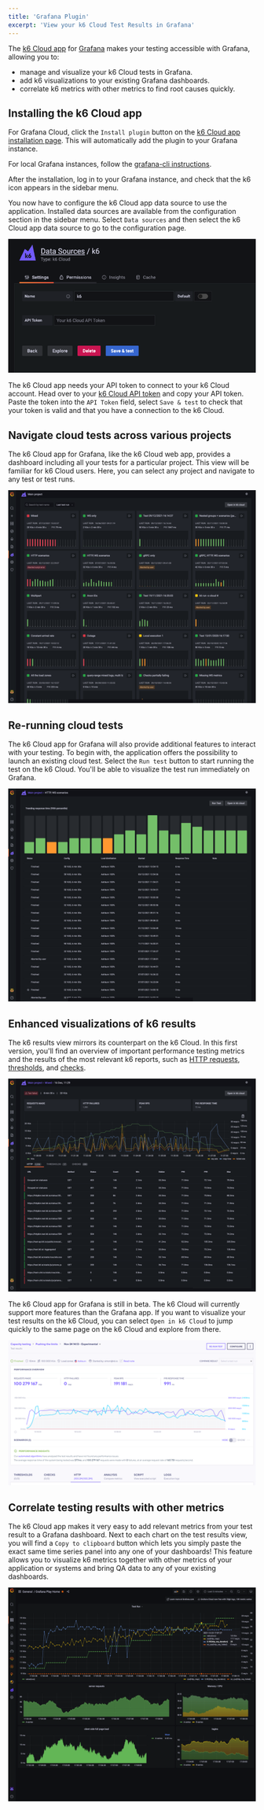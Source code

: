 ```yaml
---
title: 'Grafana Plugin'
excerpt: 'View your k6 Cloud Test Results in Grafana'
---
```


The [k6 Cloud app](https://grafana.com/grafana/plugins/grafana-k6-app/) for [Grafana](https://grafana.com/) makes your testing accessible with Grafana, allowing you to:
* manage and visualize your k6 Cloud tests in Grafana.
* add k6 visualizations to your existing Grafana dashboards.
* correlate k6 metrics with other metrics to find root causes quickly.

## Installing the k6 Cloud app

For Grafana Cloud, click the `Install plugin` button on the [k6 Cloud app installation page](https://grafana.com/grafana/plugins/grafana-k6-app/?tab=installation). This will automatically add the plugin to your Grafana instance. 

For local Grafana instances, follow the [grafana-cli instructions](https://grafana.com/grafana/plugins/grafana-k6-app/?tab=installation).

After the installation, log in to your Grafana instance, and check that the k6 icon appears in the sidebar menu.

You now have to configure the k6 Cloud app data source to use the application. Installed data sources are available from the configuration section in the sidebar menu. Select `Data sources` and then select the k6 Cloud app data source to go to the configuration page.

![k6 data source configuration](./images/06-Grafana-Plugin/k6_cloud_grafana_plugin_data_source_view.png)

The k6 Cloud app needs your API token to connect to your k6 Cloud account. Head over to your [k6 Cloud API token](https://app.k6.io/account/api-token) and copy your API token. Paste the token into the `API Token` field, select `Save & test` to check that your token is valid and that you have a connection to the k6 Cloud.

## Navigate cloud tests across various projects

The k6 Cloud app for Grafana, like the k6 Cloud web app, provides a dashboard including all your tests for a particular project. This view will be familiar for k6 Cloud users. Here, you can select any project and navigate to any test or test runs.

![k6 project overview](./images/06-Grafana-Plugin/k6_cloud_grafana_project_overview.png)

## Re-running cloud tests

The k6 Cloud app for Grafana will also provide additional features to interact with your testing. To begin with, the application offers the possibility to launch an existing cloud test. Select the `Run test` button to start running the test on the k6 Cloud. You'll be able to visualize the test run immediately on Grafana.

![k6 test overview](./images/06-Grafana-Plugin/k6_cloud_grafana_test_overview.png)

## Enhanced visualizations of k6 results

The k6 results view mirrors its counterpart on the k6 Cloud. In this first version, you'll find an overview of important performance testing metrics and the results of the most relevant k6 reports, such as [HTTP requests](https://k6.io/docs/using-k6/http-requests/), [thresholds](https://k6.io/docs/using-k6/thresholds/), and [checks](https://k6.io/docs/using-k6/checks/).

![k6 test results](./images/06-Grafana-Plugin/k6_cloud_grafana_test_result.png)

The k6 Cloud app for Grafana is still in beta. The k6 Cloud will currently support more features than the Grafana app. If you want to visualize your test results on the k6 Cloud, you can select `Open in k6 Cloud` to jump quickly to the same page on the k6 Cloud and explore from there.

![k6 cloud test result visualization](./images/06-Grafana-Plugin/k6_cloud_testresult_visualization.png)

## Correlate testing results with other metrics

The k6 Cloud app makes it very easy to add relevant metrics from your test result to a Grafana dashboard. Next to each chart on the test results view, you will find a `Copy to clipboard` button which lets you simply paste the exact same time series panel into any one of your dashboards! This feature allows you to visualize k6 metrics together with other metrics of your application or systems and bring QA data to any of your existing dashboards.

![k6 grafana dashboard](./images/06-Grafana-Plugin/k6_cloud_grafana_dashboard.png)
